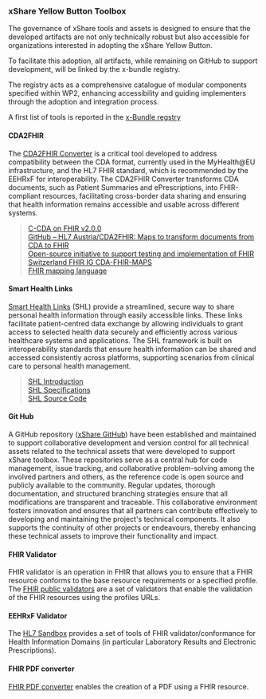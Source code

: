 ### xShare Yellow Button Toolbox


The governance of xShare tools and assets is designed to ensure that the developed artifacts are not only technically robust but also accessible for organizations interested in adopting the xShare Yellow Button. 

To facilitate this adoption, all artifacts, while remaining on GitHub to support development, will be linked by the x-bundle registry. 

The registry acts as a comprehensive catalogue of modular components specified within WP2, enhancing accessibility and guiding implementers through the adoption and integration process.

A first list of tools is reported in the [x-Bundle regstry](https://x-bundles.ehr-exchange-format.eu/lab-rpt-tool/tools.html)

#### CDA2FHIR

The [CDA2FHIR Converter](https://github.com/srdc/cda2fhir) is a critical tool developed to address compatibility between the CDA format, currently used in the MyHealth@EU infrastructure, and the HL7 FHIR standard, which is recommended by the EEHRxF for interoperability. 
The CDA2FHIR Converter transforms CDA documents, such as Patient Summaries and ePrescriptions, into FHIR-compliant resources, facilitating cross-border data sharing and ensuring that health information remains accessible and usable across different systems.

>[C-CDA on FHIR v2.0.0](https://build.fhir.org/ig/HL7/ccda-on-fhir/)\
>[GitHub – HL7 Austria/CDA2FHIR: Maps to transform documents from CDA to FHIR](https://github.com/HL7Austria/CDA2FHIR) \
>[Open-source initiative to support testing and implementation of FHIR](https://www.matchbox.health/) \
>[Switzerland FHIR IG CDA-FHIR-MAPS](https://fhir.ch/ig/cda-fhir-maps/index.html) \
>[FHIR mapping language](https://confluence.hl7.org/display/FHIR/Using+the+FHIR+Mapping+Language)
 
#### Smart Health Links

[Smart Health Links](https://docs.smarthealthit.org/smart-health-links/spec/) (SHL) provide a streamlined, secure way to share personal health information through easily accessible links. These links facilitate patient-centred data exchange by allowing individuals to grant access to selected health data securely and efficiently across various healthcare systems and applications. The SHL framework is built on interoperability standards that ensure health information can be shared and accessed consistently across platforms, supporting scenarios from clinical care to personal health management.

>[SHL Introduction](https://docs.smarthealthit.org/smart-health-links/)\
>[SHL Specifications](https://docs.smarthealthit.org/smart-health-links/spec)\
>[SHL Source Code](https://github.com/jmandel/vaxx.link)

#### Git Hub

A GitHub repository ([xShare GitHub](https://github.com/xSHARE-project-eu)) have been established and maintained to support collaborative development and version control for all technical assets related to the technical assets that were developed to support xShare toolbox. These repositories serve as a central hub for code management, issue tracking, and collaborative problem-solving among the involved partners and others, as the reference code is open source and publicly available to the community. 
Regular updates, thorough documentation, and structured branching strategies ensure that all modifications are transparent and traceable. This collaborative environment fosters innovation and ensures that all partners can contribute effectively to developing and maintaining the project's technical components. It also supports the continuity of other projects or endeavours, thereby enhancing these technical assets to improve their functionality and impact.

#### FHIR Validator

FHIR validator is an operation in FHIR that allows you to ensure that a FHIR resource conforms to the base resource requirements or a specified profile.
The [FHIR public validators](https://confluence.hl7.org/display/FHIR/Public+FHIR+Validation+Services) are a set of validators that enable the validation of the FHIR resources using the profiles URLs.

#### EEHRxF Validator

The [HL7 Sandbox](https://sandbox.hl7europe.eu/) provides a set of tools of FHIR validator/conformance for Health Information Domains (in particular Laboratory Results and Electronic Prescriptions).

#### FHIR PDF converter

[FHIR PDF converter](https://github.com/Bahmni/fhir-pdf) enables the creation of a PDF using a FHIR resource.